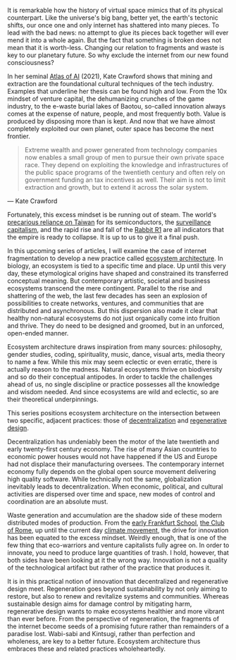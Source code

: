 It is remarkable how the history of virtual space mimics that of its physical counterpart. Like the universe's big bang, better yet, the earth's tectonic shifts, our once one and only internet has shattered into many pieces. To lead with the bad news: no attempt to glue its pieces back together will ever mend it into a whole again. But the fact that something is broken does not mean that it is worth-less. Changing our relation to fragments and waste is key to our planetary future. So why exclude the internet from our new found consciousness?

In her seminal [Atlas of AI](https://katecrawford.net/atlas) (2021), Kate Crawford shows that mining and extraction are the foundational cultural techniques of the tech industry. Examples that underline her thesis can be found high and low. From the 10x mindset of venture capital, the dehumanizing crunches of the game industry, to the e-waste burial lakes of Baotou, so-called innovation always comes at the expense of nature, people, and most frequently both. Value is produced by disposing more than is kept. And now that we have almost completely exploited our own planet, outer space has become the next frontier.

> Extreme wealth and power generated from technology companies now enables a small group of men to pursue their own private space race. They depend on exploiting the knowledge and infrastructures of the public space programs of the twentieth century and often rely on government funding an tax incentives as well. Their aim is not to limit extraction and growth, but to extend it across the solar system.

— Kate Crawford

Fortunately, this excess mindset is be running out of steam. The world's [precarious reliance on Taiwan](https://www.bloomberg.com/news/features/2021-01-25/the-world-is-dangerously-dependent-on-taiwan-for-semiconductors) for its semiconductors, the [surveillance capitalism](https://news.harvard.edu/gazette/story/2019/03/harvard-professor-says-surveillance-capitalism-is-undermining-democracy/), and the rapid rise and fall of the [Rabbit R1](https://readwrite.com/youtuber-coffeezilla-destroys-rabbit-r1-ai-company-in-latest-investigation/) are all indicators that the empire is ready to collapse. It is up to us to give it a final push.

In this upcoming series of articles, I will examine the case of internet fragmentation to develop a new practice called [ecosystem architecture](/series/ecosystem-architecture). In biology, an ecosystem is tied to a specific time and place. Up until this very day, these etymological origins have shaped and constrained its transferred conceptual meaning. But contemporary artistic, societal and business ecosystems transcend the mere contingent. Parallel to the rise and shattering of the web, the last few decades has seen an explosion of possibilities to create networks, ventures, and communities that are distributed and asynchronous. But this dispersion also made it clear that healthy non-natural ecosystems do not just organically come into fruition and thrive. They do need to be designed and groomed, but in an unforced, open-ended manner.

Ecosystem architecture draws inspiration from many sources: philosophy, gender studies, coding, spirituality, music, dance, visual arts, media theory to name a few. While this mix may seem eclectic or even erratic, there is actually reason to the madness. Natural ecosystems thrive on biodiversity and so do their conceptual antipodes. In order to tackle the challenges ahead of us, no single discipline or practice possesses all the knowledge and wisdom needed. And since ecosystems are wild and eclectic, so are their theoretical underpinnings. 

This series positions ecosystem architecture on the intersection between two specific, adjacent practices: those of [decentralization](https://davidphelps.substack.com/p/visualizing-decentralization) and [regenerative design](https://medium.com/@zahara_chetty/designing-for-the-future-9-principles-of-regenerative-design-568c8966f857).

Decentralization has undeniably been the motor of the late twentieth and early twenty-first century economy. The rise of many Asian countries to economic power houses would not have happened if the US and Europe had not displace their manufacturing oversees. The contemporary internet economy fully depends on the global open source movement delivering high quality software. While technically not the same, globalization inevitably leads to decentralization. When economic, political, and cultural activities are dispersed over time and space, new modes of control and coordination are an absolute must.

Waste generation and accumulation are the shadow side of these modern distributed modes of production. From the [early Frankfurt School](https://www.goodreads.com/book/show/6356218-grand-hotel-abgrund-eine-photobiographie-der-frankfurter-schule), [the Club of Rome](https://www.clubofrome.org/publication/the-limits-to-growth/), up until the current day [climate movement](https://waag.org/en/article/chris-julien-nieuwsuur-ai-devours-electricity/), the drive for innovation has been equated to the excess mindset. Weirdly enough, that is one of the few thing that eco-warriors and venture capitalists fully agree on. In order to innovate, you need to produce large quantities of trash. I hold, however, that both sides have been looking at it the wrong way. Innovation is not a quality of the technological artifact but rather of the practice that produces it. 

It is in this practical notion of innovation that decentralized and regenerative design meet. Regeneration goes beyond sustainability by not only aiming to restore, but also to renew and revitalize systems and communities. Whereas sustainable design aims for damage control by mitigating harm, regenerative design wants to make ecosystems healthier and more vibrant than ever before. From the perspective of regeneration, the fragments of the internet become seeds of a promising future rather than remainders of a paradise lost. Wabi-sabi and Kintsugi, rather than perfection and wholeness, are key to a better future. Ecosystem architecture thus embraces these and related practices wholeheartedly.
